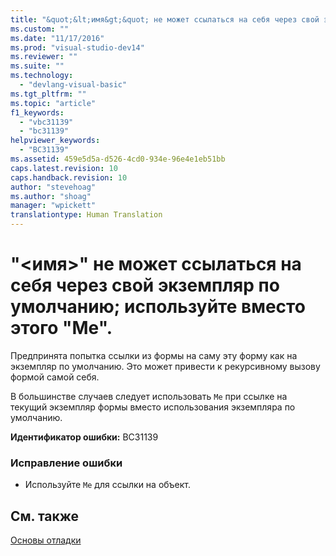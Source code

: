 ```yaml
---
title: "&quot;&lt;имя&gt;&quot; не может ссылаться на себя через свой экземпляр по умолчанию; используйте вместо этого &quot;Me&quot;. | Microsoft Docs"
ms.custom: ""
ms.date: "11/17/2016"
ms.prod: "visual-studio-dev14"
ms.reviewer: ""
ms.suite: ""
ms.technology: 
  - "devlang-visual-basic"
ms.tgt_pltfrm: ""
ms.topic: "article"
f1_keywords: 
  - "vbc31139"
  - "bc31139"
helpviewer_keywords: 
  - "BC31139"
ms.assetid: 459e5d5a-d526-4cd0-934e-96e4e1eb51bb
caps.latest.revision: 10
caps.handback.revision: 10
author: "stevehoag"
ms.author: "shoag"
manager: "wpickett"
translationtype: Human Translation
---
```

# &quot;&lt;имя&gt;&quot; не может ссылаться на себя через свой экземпляр по умолчанию; используйте вместо этого &quot;Me&quot;.
Предпринята попытка ссылки из формы на саму эту форму как на экземпляр по умолчанию. Это может привести к рекурсивному вызову формой самой себя.  
  
 В большинстве случаев следует использовать `Me` при ссылке на текущий экземпляр формы вместо использования экземпляра по умолчанию.  
  
 **Идентификатор ошибки:** BC31139  
  
### Исправление ошибки  
  
-   Используйте `Me` для ссылки на объект.  
  
## См. также  
 [Основы отладки](/visual-studio/debugger/debugger-basics)